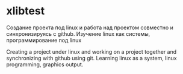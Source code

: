 # xlibtest
Создание проекта под linux и работа над проектом совместно и синхронизируясь с github.
Изучение linux как системы, программирование под linux

Creating a project under linux and working on a project together and synchronizing with github using git. Learning linux as a system, linux programming, graphics output.
